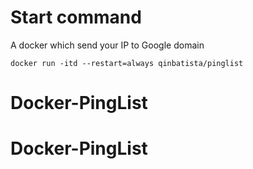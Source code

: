 # Start command
A docker which send your IP to Google domain
```
docker run -itd --restart=always qinbatista/pinglist
```
# Docker-PingList
# Docker-PingList
